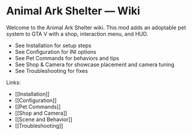 # Animal Ark Shelter — Wiki

Welcome to the Animal Ark Shelter wiki. This mod adds an adoptable pet system to GTA V with a shop, interaction menu, and HUD.

- See Installation for setup steps
- See Configuration for INI options
- See Pet Commands for behaviors and tips
- See Shop & Camera for showcase placement and camera tuning
- See Troubleshooting for fixes

Links:
- [[Installation]]
- [[Configuration]]
- [[Pet Commands]]
- [[Shop and Camera]]
- [[Scene and Behavior]]
- [[Troubleshooting]]

